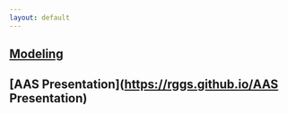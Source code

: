 ```yaml
---
layout: default
---
```


## [Modeling](https://rggs.github.io/modeling)  

## [AAS Presentation](https://rggs.github.io/AAS Presentation)  

